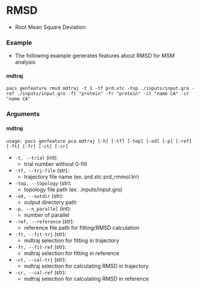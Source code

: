 # RMSD
- Root Mean Square Deviation

### Example
- The following example generates features about RMSD for MSM analysis

#### mdtraj
```shell
pacs genfeature rmsd mdtraj -t 1 -tf prd.xtc -top ./inputs/input.gro -ref ./inputs/input.gro -ft "protein" -fr "protein" -ct "name CA" -cr "name CA"
```


### Arguments

#### mdtraj
```plaintext
usage: pacs genfeature pca mdtraj [-h] [-tf] [-top] [-od] [-p] [-ref] [-ft] [-fr] [-ct] [-cr]
```

- `-t, --trial` (int):
  - trial number without 0-fill
- `-tf, --trj-file` (str):
  - trajectory file name (ex. prd.xtc prd_rmmol.trr)
- `-top, --topology` (str):
  - topology file path (ex. .inputs/input.gro)
- `-od, --outdir` (str):
  - output directory path
- `-p, --n_parallel` (int):
  - number of parallel
- `-ref, --reference` (str):
  - reference file path for fitting/RMSD calculation
- `-ft, --fit-trj` (str):
  - mdtraj selection for fitting in trajectory
- `-fr, --fit-ref` (str):
  - mdtraj selection for fitting in reference
- `-ct, --cal-trj` (str):
  - mdtraj selection for calculating RMSD in trajectory
- `-cr, --cal-ref` (str):
  - mdtraj selection for calculating RMSD in reference
